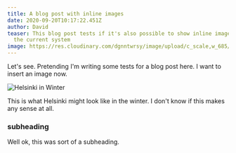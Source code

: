 ```yaml
---
title: A blog post with inline images
date: 2020-09-20T10:17:22.451Z
author: David
teaser: This blog post tests if it's also possible to show inline images using
  the current system
image: https://res.cloudinary.com/dgnntwrsy/image/upload/c_scale,w_685/v1600597207/saikrishna-saketh-yellapragada-DyDR8oOzuNA-unsplash_s6ckqw.jpg
---
```

Let's see. Pretending I'm writing some tests for a blog post here. I want to insert an image now.

![Helsinki in Winter](https://res.cloudinary.com/dgnntwrsy/image/upload/c_scale,w_771/v1600597294/alexandr-bormotin-w6KSwwnQyaE-unsplash_bdnvar.jpg "Helsinki in Winter")

This is what Helsinki might look like in the winter. I don't know if this makes any sense at all.

### subheading

Well ok, this was sort of a subheading.